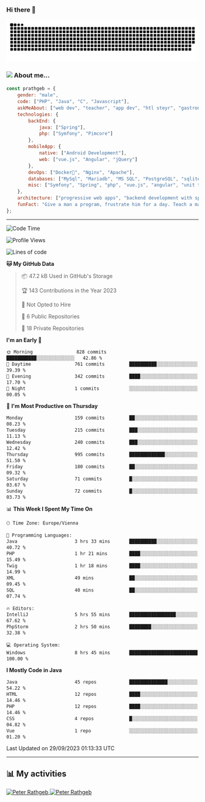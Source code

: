 ### Hi there 👋

<div align="center">
  <img  src="https://github.com/1999AZZAR/1999AZZAR/blob/main/resources/img/grid-snake.svg"
       alt="snake" />
</div>

### <img src="https://media.giphy.com/media/VgCDAzcKvsR6OM0uWg/giphy.gif" width="50"> About me...  

```javascript
const prathgeb = {
    gender: "male",
    code: ["PHP", "Java", "C", "Javascript"],
    askMeAbout: ["web dev", "teacher", "app dev", "htl steyr", "gastronaut"],
    technologies: {
        backEnd: {
            java: ["Spring"],
            php: ["Symfony", "Pimcore"]
        },
        mobileApp: {
            native: ["Android Development"],
            web: ["vue.js", "Angular", "jQuery"]
        },
        devOps: ["Docker🐳", "Nginx", "Apache"],
        databases: ["MySql", "Mariadb", "MS SQL", "PostgreSQL", "sqlite"],
        misc: ["Symfony", "Spring", "php", "vue.js", "angular", "unit testing", "ci/cd using github actions"]
    },
    architecture: ["progressive web apps", "backend development with spring", "backend development with symfony"],
    funFact: "Give a man a program, frustrate him for a day. Teach a man to program, frustrate him for a lifetime."
};
```

---
<!--START_SECTION:waka-->
![Code Time](http://img.shields.io/badge/Code%20Time-344%20hrs%2039%20mins-blue)

![Profile Views](http://img.shields.io/badge/Profile%20Views-0-blue)

![Lines of code](https://img.shields.io/badge/From%20Hello%20World%20I%27ve%20Written-2.5%20million%20lines%20of%20code-blue)

**🐱 My GitHub Data** 

> 📦 47.2 kB Used in GitHub's Storage 
 > 
> 🏆 143 Contributions in the Year 2023
 > 
> 🚫 Not Opted to Hire
 > 
> 📜 6 Public Repositories 
 > 
> 🔑 18 Private Repositories 
 > 
**I'm an Early 🐤** 

```text
🌞 Morning                828 commits         ███████████░░░░░░░░░░░░░░   42.86 % 
🌆 Daytime                761 commits         ██████████░░░░░░░░░░░░░░░   39.39 % 
🌃 Evening                342 commits         ████░░░░░░░░░░░░░░░░░░░░░   17.70 % 
🌙 Night                  1 commits           ░░░░░░░░░░░░░░░░░░░░░░░░░   00.05 % 
```
📅 **I'm Most Productive on Thursday** 

```text
Monday                   159 commits         ██░░░░░░░░░░░░░░░░░░░░░░░   08.23 % 
Tuesday                  215 commits         ███░░░░░░░░░░░░░░░░░░░░░░   11.13 % 
Wednesday                240 commits         ███░░░░░░░░░░░░░░░░░░░░░░   12.42 % 
Thursday                 995 commits         █████████████░░░░░░░░░░░░   51.50 % 
Friday                   180 commits         ██░░░░░░░░░░░░░░░░░░░░░░░   09.32 % 
Saturday                 71 commits          █░░░░░░░░░░░░░░░░░░░░░░░░   03.67 % 
Sunday                   72 commits          █░░░░░░░░░░░░░░░░░░░░░░░░   03.73 % 
```


📊 **This Week I Spent My Time On** 

```text
🕑︎ Time Zone: Europe/Vienna

💬 Programming Languages: 
Java                     3 hrs 33 mins       ██████████░░░░░░░░░░░░░░░   40.72 % 
PHP                      1 hr 21 mins        ████░░░░░░░░░░░░░░░░░░░░░   15.49 % 
Twig                     1 hr 18 mins        ████░░░░░░░░░░░░░░░░░░░░░   14.99 % 
XML                      49 mins             ██░░░░░░░░░░░░░░░░░░░░░░░   09.45 % 
SQL                      40 mins             ██░░░░░░░░░░░░░░░░░░░░░░░   07.74 % 

🔥 Editors: 
IntelliJ                 5 hrs 55 mins       █████████████████░░░░░░░░   67.62 % 
PhpStorm                 2 hrs 50 mins       ████████░░░░░░░░░░░░░░░░░   32.38 % 

💻 Operating System: 
Windows                  8 hrs 45 mins       █████████████████████████   100.00 % 
```

**I Mostly Code in Java** 

```text
Java                     45 repos            ██████████████░░░░░░░░░░░   54.22 % 
HTML                     12 repos            ████░░░░░░░░░░░░░░░░░░░░░   14.46 % 
PHP                      12 repos            ████░░░░░░░░░░░░░░░░░░░░░   14.46 % 
CSS                      4 repos             █░░░░░░░░░░░░░░░░░░░░░░░░   04.82 % 
Vue                      1 repo              ░░░░░░░░░░░░░░░░░░░░░░░░░   01.20 % 
```




 Last Updated on 29/09/2023 01:13:33 UTC
<!--END_SECTION:waka-->

---
  ## 📊 My activities
  <a href="https://github.com/prathgeb">
    <img width=450 height=170 align="center" alt="Peter Rathgeb" src="https://github-readme-stats.vercel.app/api?username=prathgeb&include_all_commits=true&count_private=true&theme=midnight-purple&show_icons=true&bg_color=0D1117&hide_border=true" />
  </a>
  <a href="https://github.com/prathgeb">
    <img align="center" alt="Peter Rathgeb" src="https://github-readme-stats.vercel.app/api/top-langs/?username=prathgeb&include_all_commits=true&count_private=true&theme=midnight-purple&show_icons=true&layout=compact&bg_color=0D1117&hide_border=true" />
  </a>
